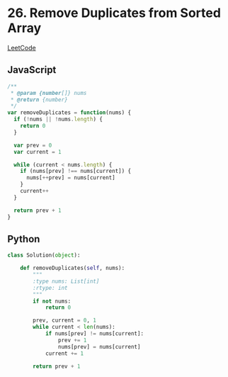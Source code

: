 # 26. Remove Duplicates from Sorted Array

[LeetCode](https://leetcode.com/problems/remove-duplicates-from-sorted-array/)

## JavaScript

```js
/**
 * @param {number[]} nums
 * @return {number}
 */
var removeDuplicates = function(nums) {
  if (!nums || !nums.length) {
    return 0
  }

  var prev = 0
  var current = 1

  while (current < nums.length) {
    if (nums[prev] !== nums[current]) {
      nums[++prev] = nums[current]
    }
    current++
  }

  return prev + 1
}
```

## Python

```py
class Solution(object):

    def removeDuplicates(self, nums):
        """
        :type nums: List[int]
        :rtype: int
        """
        if not nums:
            return 0

        prev, current = 0, 1
        while current < len(nums):
            if nums[prev] != nums[current]:
                prev += 1
                nums[prev] = nums[current]
            current += 1

        return prev + 1
```
